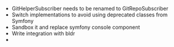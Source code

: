 
- GitHelperSubscriber needs to be renamed to GitRepoSubscriber
- Switch implementations to avoid using deprecated classes from Symfony
- Sandbox it and replace symfony console component
- Write integration with bldr
- 